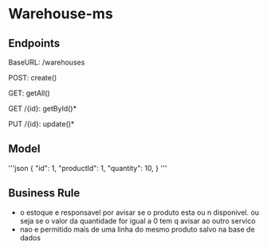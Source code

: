 # Warehouse-ms

## Endpoints
BaseURL: /warehouses

POST: create()

GET: getAll()

GET /{id}: getById()*

PUT /{id}: update()*

## Model

'''json { "id": 1, "productId": 1, "quantity": 10, } '''

## Business Rule
- o estoque e responsavel por avisar se o produto esta ou n disponivel. ou seja se o valor da quantidade for igual a 0 tem q avisar ao outro servico
- nao e permitido mais de uma linha do mesmo produto salvo na base de dados